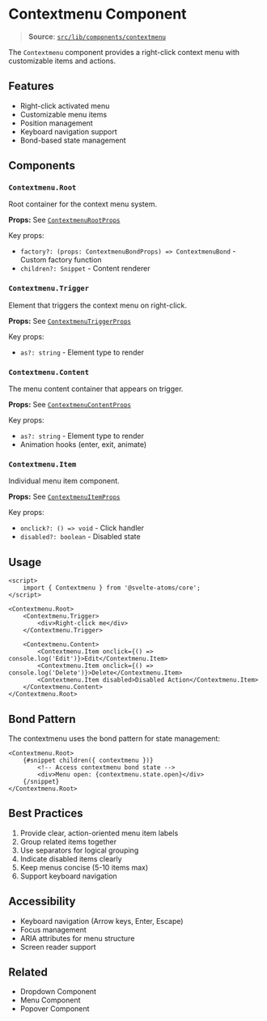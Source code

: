 # Contextmenu Component

> **Source**: [`src/lib/components/contextmenu`](../../src/lib/components/contextmenu)

The `Contextmenu` component provides a right-click context menu with customizable items and actions.

## Features

- Right-click activated menu
- Customizable menu items
- Position management
- Keyboard navigation support
- Bond-based state management

## Components

### `Contextmenu.Root`

Root container for the context menu system.

**Props:** See [`ContextmenuRootProps`](../../src/lib/components/contextmenu/contextmenu-root.svelte)

Key props:

- `factory?: (props: ContextmenuBondProps) => ContextmenuBond` - Custom factory function
- `children?: Snippet` - Content renderer

### `Contextmenu.Trigger`

Element that triggers the context menu on right-click.

**Props:** See [`ContextmenuTriggerProps`](../../src/lib/components/contextmenu/contextmenu-trigger.svelte)

Key props:

- `as?: string` - Element type to render

### `Contextmenu.Content`

The menu content container that appears on trigger.

**Props:** See [`ContextmenuContentProps`](../../src/lib/components/contextmenu/contextmenu-content.svelte)

Key props:

- `as?: string` - Element type to render
- Animation hooks (enter, exit, animate)

### `Contextmenu.Item`

Individual menu item component.

**Props:** See [`ContextmenuItemProps`](../../src/lib/components/contextmenu/contextmenu-item.svelte)

Key props:

- `onclick?: () => void` - Click handler
- `disabled?: boolean` - Disabled state

## Usage

```svelte
<script>
	import { Contextmenu } from '@svelte-atoms/core';
</script>

<Contextmenu.Root>
	<Contextmenu.Trigger>
		<div>Right-click me</div>
	</Contextmenu.Trigger>

	<Contextmenu.Content>
		<Contextmenu.Item onclick={() => console.log('Edit')}>Edit</Contextmenu.Item>
		<Contextmenu.Item onclick={() => console.log('Delete')}>Delete</Contextmenu.Item>
		<Contextmenu.Item disabled>Disabled Action</Contextmenu.Item>
	</Contextmenu.Content>
</Contextmenu.Root>
```

## Bond Pattern

The contextmenu uses the bond pattern for state management:

```svelte
<Contextmenu.Root>
	{#snippet children({ contextmenu })}
		<!-- Access contextmenu bond state -->
		<div>Menu open: {contextmenu.state.open}</div>
	{/snippet}
</Contextmenu.Root>
```

## Best Practices

1. Provide clear, action-oriented menu item labels
2. Group related items together
3. Use separators for logical grouping
4. Indicate disabled items clearly
5. Keep menus concise (5-10 items max)
6. Support keyboard navigation

## Accessibility

- Keyboard navigation (Arrow keys, Enter, Escape)
- Focus management
- ARIA attributes for menu structure
- Screen reader support

## Related

- Dropdown Component
- Menu Component
- Popover Component
